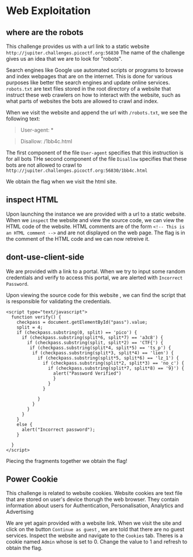 # **Web Exploitation**

## **where are the robots**

This challenge provides us with a url link to a static website `http://jupiter.challenges.picoctf.org:56830`
The name of the challenge gives us an idea that we are to look for "robots". 

Search engines like Google use automated scripts or programs to browse and index webpages that are on the internet. This is done for various purposes like better the search engines and update online services. `robots.txt` are text files stored in the root directory of a website that instruct these web crawlers on how to interact with the website, such as what parts of websites the bots are allowed to crawl and index. 

When we visit the website and append the url with `/robots.txt`, we see the following text:
> User-agent: *

> Disallow: /1bb4c.html

The first component of the file `User-agent` specifies that this instruction is for all bots
THe second component of the file `Disallow` specifies that these bots are not allowed to crawl to  `http://jupiter.challenges.picoctf.org:56830/1bb4c.html`

We obtain the flag when we visit the html site.

## **inspect HTML**
Upon launching the instance we are provided with a url to a static website. When we `inspect` the website and view the source code, we can view the HTML code of the website.
HTML comments are of the form `<!-- This is an HTML comment -->` and are not displayed on the web page.
The flag is in the comment of the HTML code and we can now retreive it.

## **dont-use-client-side**
We are provided with a link to a portal. When we try to input some random credentials and verify to access this portal, we are alerted with `Incorrect Password`.

Upon viewing the source code for this website , we can find the script that is responsible for validating the credentials.
```
<script type="text/javascript">
  function verify() {
    checkpass = document.getElementById("pass").value;
    split = 4;
    if (checkpass.substring(0, split) == 'pico') {
      if (checkpass.substring(split*6, split*7) == 'a3c8') {
        if (checkpass.substring(split, split*2) == 'CTF{') {
         if (checkpass.substring(split*4, split*5) == 'ts_p') {
          if (checkpass.substring(split*3, split*4) == 'lien') {
            if (checkpass.substring(split*5, split*6) == 'lz_1') {
              if (checkpass.substring(split*2, split*3) == 'no_c') {
                if (checkpass.substring(split*7, split*8) == '9}') {
                  alert("Password Verified")
                  }
                }
              }
      
            }
          }
        }
      }
    }
    else {
      alert("Incorrect password");
    }
    
  }
</script>
```

Piecing the fragments together we obtain the flag!

## **Power Cookie**

This challenge is related to website cookies. Website cookies are text file that are stored on user's device thorugh the web browser. They contain information about users for Authentication, Personalisation, Analytics and Advertising

We are yet again provided with a website link. When we visit the site and click on the button `Continue as guest` , we are told that there are no guest services.
Inspect the website and navigate to the `Cookies` tab.
Theres is a cookie named `Admin` whose is set to 0. Change the value to 1 and refresh to obtain the flag.






